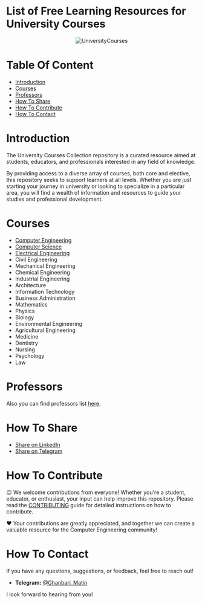 # List of Free Learning Resources for University Courses

<div align="center" markdown="1">
  
![UniversityCourses](https://img.freepik.com/premium-photo/study-room-room-house-where-person-can-relax-ai-generated_866663-6461.jpg)

</div>

# Table Of Content
- [Introduction](#Introduction)
- [Courses](#Courses)
- [Professors](#Professors)
- [How To Share](#How-To-Share)
- [How To Contribute](#How-To-Contribute)
- [How To Contact](#How-To-Contact)

# Introduction
The University Courses Collection repository is a curated resource aimed at students, educators, and professionals interested in any field of knowledge.

By providing access to a diverse array of courses, both core and elective, this repository seeks to support learners at all levels. Whether you are just starting your journey in university or looking to specialize in a particular area, you will find a wealth of information and resources to guide your studies and professional development.

# Courses
- [Computer Engineering](majors/computer-engineering/README.md)
- [Computer Science](majors/computer-science/README.md)
- [Electrical Engineering](majors/electrical-engineering/README.md)
- Civil Engineering
- Mechanical Engineering
- Chemical Engineering
- Industrial Engineering
- Architecture
- Information Technology
- Business Administration
- Mathematics
- Physics
- Biology
- Environmental Engineering
- Agricultural Engineering
- Medicine
- Dentistry
- Nursing
- Psychology
- Law

# Professors
Also you can find professors list [here](professors/README.md).

# How To Share
- [Share on LinkedIn](http://www.linkedin.com/shareArticle?mini=true&url=https://github.com/MatinGhanbari/university-courses-collection&title=Free%20Programming%20Books&summary=&source=)
- [Share on Telegram](https://t.me/share/url?url=https://github.com/MatinGhanbari/university-courses-collection)

# How To Contribute

😉 We welcome contributions from everyone! Whether you're a student, educator, or enthusiast, your input can help improve this repository. Please read the [CONTRIBUTING](docs/CONTRIBUTING.md) guide for detailed instructions on how to contribute.

❤️ Your contributions are greatly appreciated, and together we can create a valuable resource for the Computer Engineering community!

# How To Contact

If you have any questions, suggestions, or feedback, feel free to reach out!

- **Telegram:** [@Ghanbari_Matin](https://t.me/Ghanbari_Matin)

I look forward to hearing from you!

